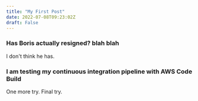 ```yaml
---
title: "My First Post"
date: 2022-07-08T09:23:02Z
draft: False
---
```


### Has Boris actually resigned? blah blah

I don't think he has.

### I am testing my continuous integration pipeline with AWS Code Build

One more try. Final try.
